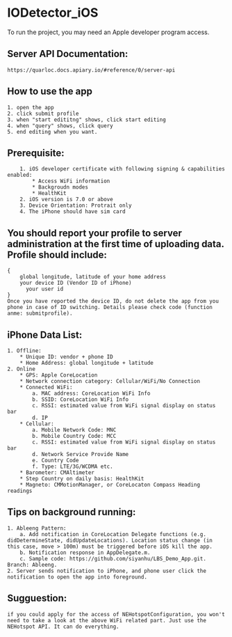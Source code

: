 # IODetector_iOS
To run the project, you may need an Apple developer program access.
## Server API Documentation:
    https://quarloc.docs.apiary.io/#reference/0/server-api
    
## How to use the app
    1. open the app
    2. click submit profile
    3. when "start edititng" shows, click start editing
    4. when "query" shows, click query
    5. end editing when you want.

## Prerequisite:
		1. iOS developer certificate with following signing & capabilities enabled:
			* Access WiFi information
			* Backgroudn modes
			* HealthKit
		2. iOS version is 7.0 or above
		3. Device Orientation: Protrait only
		4. The iPhone should have sim card
## You should report your profile to server administration at the first time of  uploading data. Profile should include:
	{
		global longitude, latitude of your home address
		your device ID (Vendor ID of iPhone)
          your user id
	}
	Once you have reported the device ID, do not delete the app from you phone in case of ID switching. Details please check code (function anme: submitprofile).

## iPhone Data List:
	1. Offline:
		* Unique ID: vendor + phone ID
		* Home Address: global longitude + latitude
	2. Online
		* GPS: Apple CoreLocation
		* Network connection category: Cellular/WiFi/No Connection
		* Connected WiFi: 
			a. MAC address: CoreLocation WiFi Info
			b. SSID: CoreLocation WiFi Info
			c. RSSI: estimated value from WiFi signal display on status bar
			d. IP
		* Cellular:
			a. Mobile Network Code: MNC
			b. Mobile Country Code: MCC
			c. RSSI: estimated value from WiFi signal display on status bar
			d. Network Service Provide Name
			e. Country Code
			f. Type: LTE/3G/WCDMA etc.
		* Barometer: CMAltimeter
		* Step Country on daily basis: HealthKit
		* Magneto: CMMotionManager, or CoreLocaton Compass Heading readings

## Tips on background running:
	1. Ableeng Pattern:
		a. Add notification in CoreLocation Delegate functions (e.g. didDetermineState, didUpdateLocations). Location status change (in this case, move > 100m) must be triggered before iOS kill the app. 
		b. Notification response in AppDelegate.m.
		c. Sample code: https://github.com/siyanhu/LBS_Demo_App.git. Branch: Ableeng.
	2. Server sends notification to iPhone, and phone user click the notification to open the app into foreground.

## Sugguestion:
	if you could apply for the access of NEHotspotConfiguration, you won't need to take a look at the above WiFi related part. Just use the NEHotspot API. It can do everything. 


